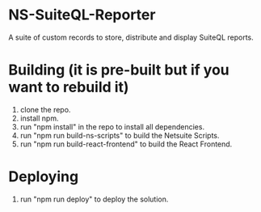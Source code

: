 # NS-SuiteQL-Reporter
A suite of custom records to store, distribute and display SuiteQL reports. 

# Building (it is pre-built but if you want to rebuild it)
1. clone the repo.
2. install npm.
3. run "npm install" in the repo to install all dependencies.
4. run "npm run build-ns-scripts" to build the Netsuite Scripts.
5. run "npm run build-react-frontend" to build the React Frontend.

# Deploying
1. run "npm run deploy" to deploy the solution.

